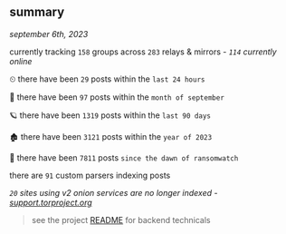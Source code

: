 
## summary
_september 6th, 2023_

currently tracking `158` groups across `283` relays & mirrors - _`114` currently online_

⏲ there have been `29` posts within the `last 24 hours`

🦈 there have been `97` posts within the `month of september`

🪐 there have been `1319` posts within the `last 90 days`

🏚 there have been `3121` posts within the `year of 2023`

🦕 there have been `7811` posts `since the dawn of ransomwatch`

there are `91` custom parsers indexing posts

_`20` sites using v2 onion services are no longer indexed - [support.torproject.org](https://support.torproject.org/onionservices/v2-deprecation/)_

> see the project [README](https://github.com/joshhighet/ransomwatch#ransomwatch--) for backend technicals
